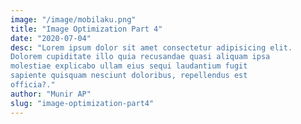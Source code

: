 ```yaml
---
image: "/image/mobilaku.png"
title: "Image Optimization Part 4"
date: "2020-07-04"
desc: "Lorem ipsum dolor sit amet consectetur adipisicing elit.
Dolorem cupiditate illo quia recusandae quasi aliquam ipsa
molestiae explicabo ullam eius sequi laudantium fugit
sapiente quisquam nesciunt doloribus, repellendus est
officia?."
author: "Munir AP"
slug: "image-optimization-part4"
---
```

